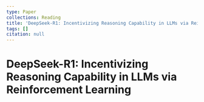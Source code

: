 ```yaml
---
type: Paper
collections: Reading
title: 'DeepSeek-R1: Incentivizing Reasoning Capability in LLMs via Reinforcement Learning'
tags: []
citation: null
---
```


# DeepSeek-R1: Incentivizing Reasoning Capability in LLMs via Reinforcement Learning


